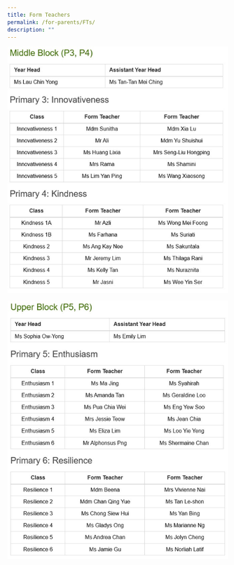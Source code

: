 ```yaml
---
title: Form Teachers
permalink: /for-parents/FTs/
description: ""
---
```



![](/images/Form%20Teachers/p3p4%20fts%20t3.jpg)

![](/images/Form%20Teachers/p5p6%20fts%20t3.jpg)